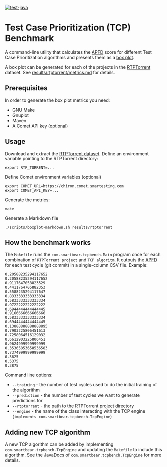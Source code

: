[![test-java](https://github.com/SmartBear/tcpbench/actions/workflows/test.yaml/badge.svg)](https://github.com/SmartBear/tcpbench/actions/workflows/test.yaml)

# Test Case Prioritization (TCP) Benchmark

A command-line utility that calculates the [APFD] score for different Test Case Prioritization algorithms and
presents them as a [box plot].

A box plot can be generated for each of the projects in the [RTPTorrent] dataset.
See [results/rtptorrent/metrics.md](results/rtptorrent/metrics.md) for details.

## Prerequisites

In order to generate the box plot metrics you need:

* GNU Make
* Gnuplot
* Maven
* A Comet API key (optional)

## Usage

Download and extract the [RTPTorrent dataset]. Define an environment variable pointing to the RTPTorrent directory:

    export RTP_TORRENT=...

Define Comet environment variables (optional)

    export COMET_URL=https://chiron.comet.smartesting.com
    export COMET_API_KEY=...

Generate the metrics:

    make

Generate a Markdown file

    ./scripts/boxplot-markdown.sh results/rtptorrent

## How the benchmark works

The `Makefile` runs the `com.smartbear.tcpbench.Main` program once for each combination of `RTPTorrent project` and `TCP algoritm`.
It outputs the [APFD] for each test cycle (git commit) in a single-column CSV file. Example:

```csv
0.20588235294117652
0.20588235294117652
0.9117647058823529
0.4411764705882353
0.5588235294117647
0.8333333333333334
0.5833333333333334
0.9722222222222222
0.6944444444444445
0.9166666666666666
0.5833333333333334
0.6944444444444445
0.13888888888888895
0.7903225806451613
0.7258064516129032
0.6612903225806451
0.9624999999999999
0.35365853658536583
0.7374999999999999
0.3625
0.5375
0.3875
```

Command line options:

* `--training` - the number of test cycles used to do the initial training of the algorithm
* `--prediction` - the number of test cycles we want to generate predictions for
* `--rtptorrent` - the path to the RTPTorrent project directory
* `--engine` - the name of the class interacting with the TCP engine (`implements com.smartbear.tcpbench.TcpEngine`)

## Adding new TCP algorithm

A new TCP algorithm can be added by implementing `com.smartbear.tcpbench.TcpEngine` and updating the `Makefile`
to include this algorithm. See the JavaDocs of `com.smartbear.tcpbench.TcpEngine` for more details.

[RTPTorrent]: https://toni.mattis.berlin/files/2020-preprint-mattis-rtptorrent-msr20.pdf
[box plot]: https://en.wikipedia.org/wiki/Box_plot
[APFD]: https://www.researchgate.net/publication/3187955_Test_Case_Prioritization_A_Family_of_Empirical_Studies
[RTPTorrent dataset]: https://zenodo.org/record/4046180
